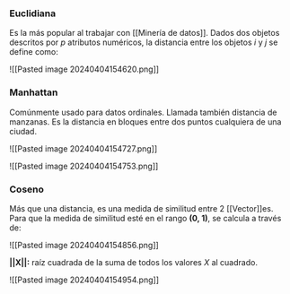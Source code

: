 ### Euclidiana
Es la más popular al trabajar con [[Minería de datos]]. Dados dos objetos descritos por _p_ atributos numéricos, la distancia entre los objetos _i_ y _j_ se define como: 

![[Pasted image 20240404154620.png]]


### Manhattan
Comúnmente usado para datos ordinales.
Llamada también distancia de manzanas. Es la distancia en bloques entre dos puntos cualquiera de una ciudad. 

![[Pasted image 20240404154727.png]]

![[Pasted image 20240404154753.png]]

### Coseno
Más que una distancia, es una medida de similitud entre 2 [[Vector]]es. Para que la medida de similitud esté en el rango **(0, 1)**, se calcula a través de:

![[Pasted image 20240404154856.png]]

**||X||:**  raíz cuadrada de la suma de todos los valores _X_ al cuadrado. 

![[Pasted image 20240404154954.png]]
